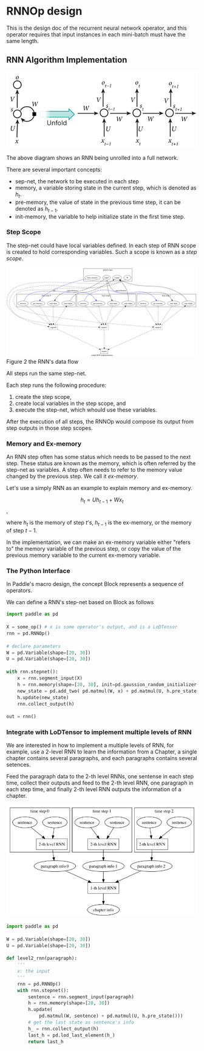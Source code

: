 # RNNOp design
This is the design doc of the recurrent neural network operator, 
and this operator requires that input instances in each mini-batch must have the same length. 

## RNN Algorithm Implementation

<p aligh="center">
<img src="./images/rnn.jpg"/>
</p>

The above diagram shows an RNN being unrolled into a full network.

There are several important concepts:

- sep-net, the network to be executed in each step
- memory, a variable storing state in the current step, which is denoted as $h_t$.
- pre-memory, the value of state in the previous time step, it can be denoted as $h_{t-1}$.
- init-memory, the variable to help initialize state in the first time step.

### Step Scope
The step-net could have local variables defined.
In each step of RNN scope is created to hold corresponding variables.
Such a scope is known as a *step scope*.

<p aligh="center">
<img src="./images/rnn.png"/><br/>
Figure 2 the RNN's data flow
</p>

All steps run the same step-net.

Each step runs the following procedure:

1. create the step scope,
2. create local variables in the step scope, and
3. execute the step-net, which whould use these variables.

After the execution of all steps, the RNNOp would compose its output from step outputs in those step scopes.

### Memory and Ex-memory
An RNN step often has some status which needs to be passed to the next step.
These status are known as the memory,
which is often referred by the step-net as variables.
A step often needs to refer to the memory value changed by the previous step.
We call it *ex-memory*.

Let's use a simply RNN as an example to explain memory and ex-memory.

$$
h_t = U h_{t-1} + W x_t
$$,

where $h_t$ is the memory of step $t$'s, $h_{t-1}$ is the ex-memory, or the memory of step $t-1$.

In the implementation, we can make an ex-memory variable either "refers to" the memory variable of the previous step, 
or copy the value of the previous memory variable to the current ex-memory variable.

### The Python Interface
In Paddle's macro design, 
the concept Block represents a sequence of operators.

We can define a RNN's step-net based on Block as follows

```python
import paddle as pd

X = some_op() # x is some operator's output, and is a LoDTensor
rnn = pd.RNNOp()

# declare parameters
W = pd.Variable(shape=[20, 30])
U = pd.Variable(shape=[20, 30])

with rnn.stepnet():
    x = rnn.segment_input(X)
    h = rnn.memory(shape=[20, 30], init=pd.gaussion_random_initializer())
    new_state = pd.add_two( pd.matmul(W, x) + pd.matmul(U, h.pre_state()))
    h.update(new_state)
    rnn.collect_output(h)
    
out = rnn()
```

### Integrate with LoDTensor to implement multiple levels of RNN
We are interested in how to implement a multiple levels of RNN, 
for example, use a 2-level RNN to learn the information from a Chapter,
a single chapter contains several paragraphs, 
and each paragraphs contains several setences.

Feed the paragraph data to the 2-th level RNNs, one sentense in each step time, 
collect their outputs and feed to the 2-th level RNN, one paragraph in each step time,
and finally 2-th level RNN outputs the information of a chapter.

<p aligh="center">
<img src="./images/2_level_rnn.png"/>
</p>

```python
import paddle as pd

W = pd.Variable(shape=[20, 30])
U = pd.Variable(shape=[20, 30])

def level2_rnn(paragraph):
    '''
    x: the input
    '''
    rnn = pd.RNNOp()
    with rnn.stepnet():
        sentence = rnn.segment_input(paragraph)
        h = rnn.memory(shape=[20, 30])
        h.update(
            pd.matmul(W, sentence) + pd.matmul(U, h.pre_state()))
        # get the last state as sentence's info
        h_ = rnn.collect_output(h)
        last_h = pd.lod_last_element(h_)
        return last_h
```
